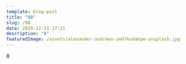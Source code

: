 ```yaml
---
template: blog-post
title: "88"
slug: /88
date: 2020-12-31 17:21
description: "8"
featuredImage: /assets/alexander-andrews-zw07kvdahpw-unsplash.jpg
---
```

8